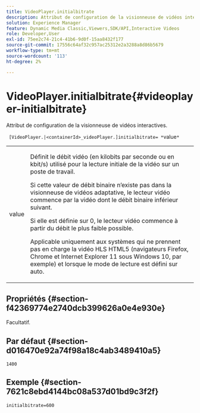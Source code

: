```yaml
---
title: VideoPlayer.initialbitrate
description: Attribut de configuration de la visionneuse de vidéos interactives.
solution: Experience Manager
feature: Dynamic Media Classic,Viewers,SDK/API,Interactive Videos
role: Developer,User
exl-id: 75ee2c74-21c4-41b6-9d0f-15aa8432f177
source-git-commit: 17556c64af32c957ac25312e2a3288a8d86b5679
workflow-type: tm+mt
source-wordcount: '113'
ht-degree: 2%

---
```


# VideoPlayer.initialbitrate{#videoplayer-initialbitrate}

Attribut de configuration de la visionneuse de vidéos interactives.

` [VideoPlayer.|<containerId>_videoPlayer.]initialbitrate= *`value`*`

<table id="table_C616483932C2482CA9794DDD7313FD7C"> 
 <tbody> 
  <tr> 
   <td colname="col1"> <p> <span class="codeph"> value</span> </p> </td> 
   <td colname="col2"> <p> Définit le débit vidéo (en kilobits par seconde ou en kbit/s) utilisé pour la lecture initiale de la vidéo sur un poste de travail. </p> <p>Si cette valeur de débit binaire n’existe pas dans la visionneuse de vidéos adaptative, le lecteur vidéo commence par la vidéo dont le débit binaire inférieur suivant. </p> <p>Si elle est définie sur <span class="codeph"> 0</span>, le lecteur vidéo commence à partir du débit le plus faible possible. </p> <p>Applicable uniquement aux systèmes qui ne prennent pas en charge la vidéo HLS HTML5 (navigateurs Firefox, Chrome et Internet Explorer 11 sous Windows 10, par exemple) et lorsque le mode de lecture est défini sur auto. </p> </td> 
  </tr> 
 </tbody> 
</table>

## Propriétés {#section-f42369774e2740dcb399626a0e4e930e}

Facultatif.

## Par défaut {#section-d016470e92a74f98a18c4ab3489410a5}

`1400`

## Exemple {#section-7621c8ebd4144bc08a537d01bd9c3f2f}

```
initialbitrate=600
```
